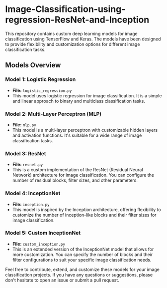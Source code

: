 # Image-Classification-using-regression-ResNet-and-Inception

This repository contains custom deep learning models for image classification using TensorFlow and Keras. The models have been designed to provide flexibility and customization options for different image classification tasks.

## Models Overview

### Model 1: Logistic Regression
- **File:** `logistic_regression.py`
- This model uses logistic regression for image classification. It is a simple and linear approach to binary and multiclass classification tasks.

### Model 2: Multi-Layer Perceptron (MLP)
- **File:** `mlp.py`
- This model is a multi-layer perceptron with customizable hidden layers and activation functions. It's suitable for a wide range of image classification tasks.

### Model 3: ResNet
- **File:** `resnet.py`
- This is a custom implementation of the ResNet (Residual Neural Network) architecture for image classification. You can configure the number of residual blocks, filter sizes, and other parameters.

### Model 4: InceptionNet
- **File:** `inception.py`
- This model is inspired by the Inception architecture, offering flexibility to customize the number of inception-like blocks and their filter sizes for image classification.

### Model 5: Custom InceptionNet
- **File:** `custom_inception.py`
- This is an extended version of the InceptionNet model that allows for more customization. You can specify the number of blocks and their filter configurations to suit your specific image classification needs.



Feel free to contribute, extend, and customize these models for your image classification projects. If you have any questions or suggestions, please don't hesitate to open an issue or submit a pull request.
